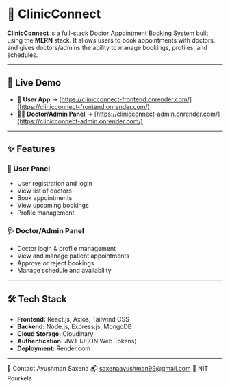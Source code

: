 # 🏥 ClinicConnect

**ClinicConnect** is a full-stack Doctor Appointment Booking System built using the **MERN** stack. It allows users to book appointments with doctors, and gives doctors/admins the ability to manage bookings, profiles, and schedules.

---

## 🔗 Live Demo

- 👥 **User App** → [https://clinicconnect-frontend.onrender.com/](https://clinicconnect-frontend.onrender.com/)
- 👨‍⚕️ **Doctor/Admin Panel** → [https://clinicconnect-admin.onrender.com/](https://clinicconnect-admin.onrender.com/)

---

## ✨ Features

### 👥 User Panel
- User registration and login
- View list of doctors
- Book appointments
- View upcoming bookings
- Profile management

### 🩺 Doctor/Admin Panel
- Doctor login & profile management
- View and manage patient appointments
- Approve or reject bookings
- Manage schedule and availability

---

## 🛠️ Tech Stack

- **Frontend:** React.js, Axios, Tailwind CSS
- **Backend:** Node.js, Express.js, MongoDB
- **Cloud Storage:** Cloudinary
- **Authentication:** JWT (JSON Web Tokens)
- **Deployment:** Render.com

---
📧 Contact
Ayushman Saxena
📬 saxenaayushman99@gmail.com
🏫 NIT Rourkela
